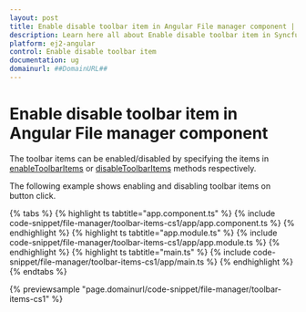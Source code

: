 ```yaml
---
layout: post
title: Enable disable toolbar item in Angular File manager component | Syncfusion
description: Learn here all about Enable disable toolbar item in Syncfusion Angular File manager component of Syncfusion Essential JS 2 and more.
platform: ej2-angular
control: Enable disable toolbar item 
documentation: ug
domainurl: ##DomainURL##
---
```


# Enable disable toolbar item in Angular File manager component

The toolbar items can be enabled/disabled by specifying the items in [enableToolbarItems](https://ej2.syncfusion.com/angular/documentation/api/file-manager/#enabletoolbaritems) or [disableToolbarItems](https://ej2.syncfusion.com/angular/documentation/api/file-manager/#disabletoolbaritems) methods respectively.

The following example shows enabling and disabling toolbar items on button click.

{% tabs %}
{% highlight ts tabtitle="app.component.ts" %}
{% include code-snippet/file-manager/toolbar-items-cs1/app/app.component.ts %}
{% endhighlight %}
{% highlight ts tabtitle="app.module.ts" %}
{% include code-snippet/file-manager/toolbar-items-cs1/app/app.module.ts %}
{% endhighlight %}
{% highlight ts tabtitle="main.ts" %}
{% include code-snippet/file-manager/toolbar-items-cs1/app/main.ts %}
{% endhighlight %}
{% endtabs %}
  
{% previewsample "page.domainurl/code-snippet/file-manager/toolbar-items-cs1" %}
